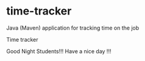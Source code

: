 # time-tracker
Java (Maven) application for tracking time on the job

Time tracker

Good Night Students!!!
Have a nice day !!!
